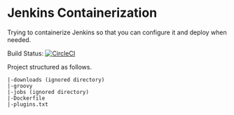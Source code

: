 # Jenkins Containerization

Trying to containerize Jenkins so that you can configure it and deploy when needed.

Build Status: [![CircleCI](https://circleci.com/gh/robot297/Jenkins-Containerization/tree/master.svg?style=svg)](https://circleci.com/gh/robot297/Jenkins-Containerization/tree/master)

Project structured as follows.

```
|-downloads (ignored directory)
|-groovy
|-jobs (ignored directory)
|-Dockerfile
|-plugins.txt
```
